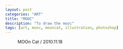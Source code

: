 ```yaml
---
layout: post
categories: "ART"
title: "MOOC"
description: "To draw the mooc"
tags: [art, mooc, mooncat, illustration, photoshop]
---
```


<figure>
	<a href="{{ site.url }}/images/post/art/101118MOOC.jpg"><img src="{{ site.url }}/images/post/art/101118MOOC.jpg" alt=""></a>
	<figcaption>MOOn Cat / 2010.11.18</figcaption>
</figure>

